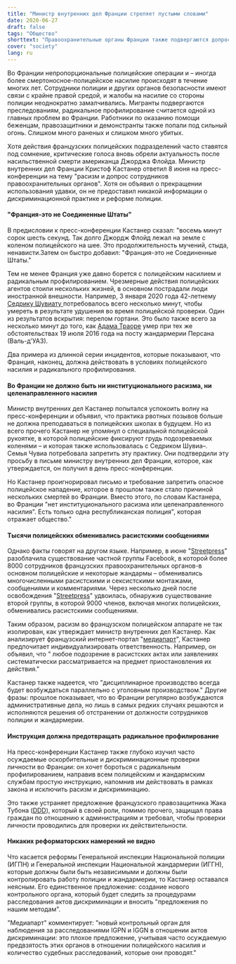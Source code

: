 ```yaml
---
title: "Министр внутренних дел Франции стреляет пустыми словами"
date: 2020-06-27
draft: false
tags: "Общество"
shorttext: "Правоохранительные органы Франции также подвергаются допросу. Министр внутренних дел Кастанер отвечает пустыми словами."
cover: "society"
lang: ru
---
```


Во Франции непропорциональные полицейские операции и – иногда более смертоносное-полицейское насилие происходят в течение многих лет. Сотрудники полиции и других органов безопасности имеют связи с крайне правой средой, и жалобы на насилие со стороны полиции неоднократно замалчивались. Мигранты подвергаются преследованиям, радикальное профилирование считается одной из главных проблем во Франции. Работники по оказанию помощи беженцам, правозащитники и демонстранты также попали под сильный огонь. Слишком много раненых и слишком много убитых.

Хотя действия французских полицейских подразделений часто ставятся под сомнение, критические голоса вновь обрели актуальность после насильственной смерти американца Джорджа Флойда. Министр внутренних дел Франции Кристоф Кастанер ответил 8 июня на пресс-конференции на тему "расизм и допрос сотрудников правоохранительных органов". Хотя он объявил о прекращении использования удавки, он не предоставил никакой информации о дискриминационной практике и реформе полиции.

#### "Франция-это не Соединенные Штаты"

В предисловии к пресс-конференции Кастанер сказал: "восемь минут сорок шесть секунд. Так долго Джордж Флойд лежал на земле с коленом полицейского на шее. Это продолжительность мучений, стыда, ненависти.Затем он быстро добавил: "Франция-это не Соединенные Штаты."

Тем не менее Франция уже давно борется с полицейским насилием и радикальным профилированием. Чрезмерные действия полицейских агентов стоили нескольких жизней, в основном пострадали люди иностранной внешности. Например, 3 января 2020 года 42-летнему [Седрику Шувиату ](https://www.leparisien.fr/faits-divers/cedric-chouviat-mort-apres-son-interpellation-l-autopsie-evoque-une-asphyxie-avec-fracture-du-larynx-07-01-2020-8230815.php "Cédric Chouviat, mort après un contrôle de police : l’autopsie qui interpelle")потребовалось всего несколько минут, чтобы умереть в результате удушения во время полицейской проверки. Один из результатов вскрытия: перелом гортани. Это было также всего за несколько минут до того, как [Адама Траоре](https://www.francetvinfo.fr/faits-divers/police/violences-policieres/video-affaire-adama-traore-retour-sur-4-ans-de-bataille-judiciaire_3994785.html "Affaire Adama Traoré : retour sur 4 ans de bataille judiciaire") умер при тех же обстоятельствах 19 июля 2016 года на посту жандармерии Персана (Валь-д'УАЗ).

Два примера из длинной серии инцидентов, которые показывают, что Франция, наконец, должна действовать в условиях полицейского насилия и радикального профилирования.

#### Во Франции не должно быть ни институционального расизма, ни целенаправленного насилия

Министр внутренних дел Кастанер попытался успокоить волну на пресс-конференции и объявил, что практика рвотных позывов больше не должна преподаваться в полицейских школах в будущем. Но из всего прочего Кастанер не упомянул о специальной полицейской рукоятке, в которой полицейские фиксируют грудь подозреваемых коленями – и которая также использовалась с Седриком Шувиа–. Семья Чувиа потребовала запретить эту практику. Они подтвердили эту просьбу в письме министру внутренних дел Франции, которое, как утверждается, он получил в день пресс-конференции.

Но Кастанер проигнорировал письмо и требование запретить опасное полицейское нападение, которое в прошлом также стало причиной нескольких смертей во Франции. Вместо этого, по словам Кастанера, во Франции "нет институционального расизма или целенаправленного насилия". Есть только одна республиканская полиция", которая отражает общество."

#### Тысячи полицейских обменивались расистскими сообщениями

Однако факты говорят на другом языке. Например, в июне "[Streetpress](https://www.streetpress.com/sujet/1591288577-milliers-policiers-echangent-messages-racistes-groupe-facebook-racisme-violences-sexisme "Des milliers de policiers s’échangent des messages racistes sur un groupe Facebook")" разоблачила существование частной группы Facebook, в которой более 8000 сотрудников французских правоохранительных органов-в основном полицейские и некоторые жандармы – обменивались многочисленными расистскими и сексистскими монтажами, сообщениями и комментариями. Через несколько дней после освобождения "[Streetpress](https://www.streetpress.com/sujet/1591618480-fdo-22-unis-deuxieme-groupe-facebook-milliers-policiers-echangent-racisme-raciste-violences-policieres "'FDO 22 unis', un deuxième groupe Facebook où des milliers de policiers échangent des messages racistes")" удвоилась, обнаружив существование второй группы, в которой 9000 членов, включая многих полицейских, обменивались расистскими сообщениями.

Таким образом, расизм во французском полицейском аппарате не так изолирован, как утверждает министр внутренних дел Кастанер. Как анализирует французский интернет-портал "[медиапарт](https://www.mediapart.fr/journal/france/080620/police-l-exercice-de-com-de-castaner-pour-eteindre-les-critiques "Police: l’exercice de com’ de Castaner pour éteindre les critiques")", Кастанер предпочитает индивидуализировать ответственность. Например, он объявил, что " любое подозрение в расистских актах или заявлениях систематически рассматривается на предмет приостановления их действия."

Кастанер также надеется, что "дисциплинарное производство всегда будет возбуждаться параллельно с уголовным производством." Другие фразы: прошлое показывает, что во Франции регулярно возбуждаются административные дела, но лишь в самых редких случаях решаются и исполняются решения об отстранении от должности сотрудников полиции и жандармерии.

#### Инструкция должна предотвращать радикальное профилирование

На пресс-конференции Кастанер также глубоко изучил часто осуждаемые оскорбительные и дискриминационные проверки личности во Франции: он хочет бороться с радикальным профилированием, направив всем полицейским и жандармским службам простую инструкцию, напомнив им действовать в рамках закона и исключить расизм и дискриминацию.

Это также устраняет предложение французского правозащитника Жака Тубона ([DDD](https://www.defenseurdesdroits.fr/fr/institution/organisation/jacques-toubon "JACQUES TOUBON")), который в своей роли, помимо прочего, защищал права граждан по отношению к администрациям и требовал, чтобы проверки личности проводились для проверки их действительности.

#### Никаких реформаторских намерений не видно

Что касается реформы Генеральной инспекции Национальной полиции (ИГПН) и Генеральной инспекции Национальной жандармерии (ИГГН), которые должны были быть независимыми и должны были контролировать работу полиции и жандармерии, то Кастанер оставался неясным. Его единственное предложение: создание нового контрольного органа, который будет следить за процедурами расследования актов дискриминации и вносить "предложения по нашим методам".

"Медиапарт" комментирует: "новый контрольный орган для наблюдения за расследованиями IGPN и IGGN в отношении актов дискриминации: это плохое предложение, учитывая часто осуждаемую предвзятость этих органов в отношении полицейского насилия и количество судебных расследований, которые они проводят."
